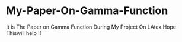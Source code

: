 # My-Paper-On-Gamma-Function

It is The Paper on Gamma Function During My Project On LAtex.Hope Thiswill help !!
